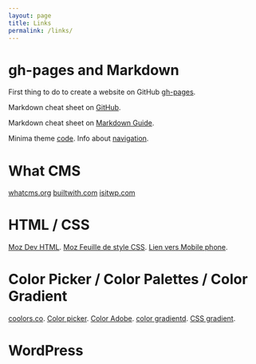```yaml
---
layout: page
title: Links
permalink: /links/
---
```


# gh-pages and Markdown

First thing to do to create a website on GitHub [gh-pages](https://pages.github.com).

Markdown cheat sheet on [GitHub](https://github.com/adam-p/markdown-here/wiki/Markdown-Cheatsheet).

Markdown cheat sheet on [Markdown Guide](https://www.markdownguide.org/cheat-sheet/).

Minima theme [code](https://github.com/jekyll/minima/blob/master/about.md). Info about [navigation](https://talk.jekyllrb.com/t/extending-minima-theme/7964).

# What CMS

[whatcms.org](https://whatcms.org/)
[builtwith.com](https://builtwith.com/)
[isitwp.com](https://www.isitwp.com/)

# HTML / CSS

[Moz Dev HTML](https://developer.mozilla.org/fr/docs/Web/HTML).
[Moz Feuille de style CSS](https://developer.mozilla.org/fr/docs/Web/HTML).
[Lien vers Mobile phone](https://developer.mozilla.org/fr/docs/Web/HTML/Element/a#cr%C3%A9er_un_lien_avec_les_num%C3%A9ros_de_t%C3%A9l%C3%A9phone).

# Color Picker / Color Palettes / Color Gradient

[coolors.co](https://coolors.co/). [Color picker](https://www.w3schools.com/colors/colors_picker.asp). [Color Adobe](https://color.adobe.com/fr/trends). [color gradientd](https://uigradients.com/#Quepal). [CSS gradient](https://cssgradient.io/).

# WordPress

## 